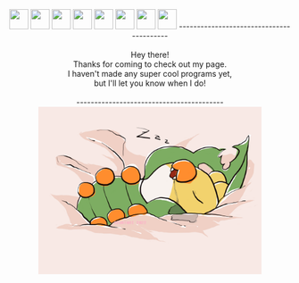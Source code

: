 <div align="center"> 
  <img src="https://img.pokemondb.net/sprites/black-white/anim/normal/sewaddle.gif" data-canonical-src="https://img.pokemondb.net/sprites/black-white/anim/normal/sewaddle.gif" width="34" height="36" />
  <img src="https://img.pokemondb.net/sprites/black-white/anim/shiny/sewaddle.gif" data-canonical-src="https://img.pokemondb.net/sprites/black-white/anim/shiny/sewaddle.gif" width="34" height="36" />
  
  <img src="https://img.pokemondb.net/sprites/black-white/anim/normal/sewaddle.gif" data-canonical-src="https://img.pokemondb.net/sprites/black-white/anim/normal/sewaddle.gif" width="34" height="36" />
  <img src="https://img.pokemondb.net/sprites/black-white/anim/shiny/sewaddle.gif" data-canonical-src="https://img.pokemondb.net/sprites/black-white/anim/shiny/sewaddle.gif" width="34" height="36" />
  
  <img src="https://img.pokemondb.net/sprites/black-white/anim/normal/sewaddle.gif" data-canonical-src="https://img.pokemondb.net/sprites/black-white/anim/normal/sewaddle.gif" width="34" height="36" />
  <img src="https://img.pokemondb.net/sprites/black-white/anim/shiny/sewaddle.gif" data-canonical-src="https://img.pokemondb.net/sprites/black-white/anim/shiny/sewaddle.gif" width="34" height="36" />
  
  <img src="https://img.pokemondb.net/sprites/black-white/anim/normal/sewaddle.gif" data-canonical-src="https://img.pokemondb.net/sprites/black-white/anim/normal/sewaddle.gif" width="34" height="36" />
  <img src="https://img.pokemondb.net/sprites/black-white/anim/shiny/sewaddle.gif" data-canonical-src="https://img.pokemondb.net/sprites/black-white/anim/shiny/sewaddle.gif" width="34" height="36" />
-----------------------------------------<br><br>
Hey there!<br>
Thanks for coming to check out my page.<br>
I haven't made any super cool programs yet,<br> 
but I'll let you know when I do!<br><br>
-----------------------------------------<br>
<img src="sleepwaddle.png" data-canonical-src="sleepwaddle.png" width="400" height="300" />
</div>
